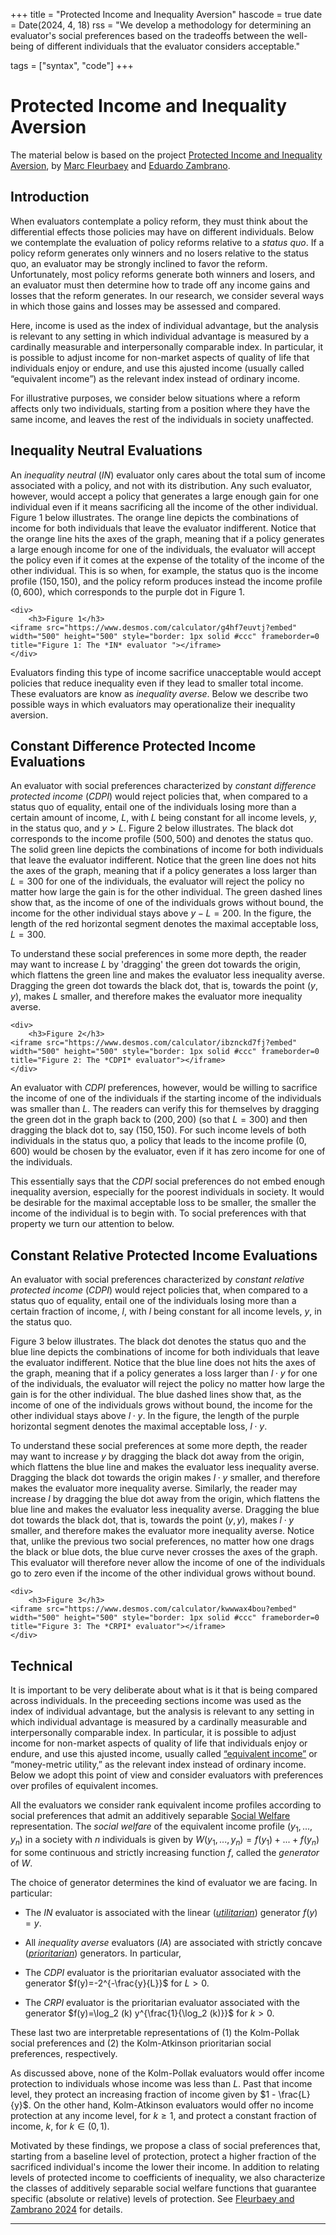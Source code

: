 +++
title = "Protected Income and Inequality Aversion"
hascode = true
date = Date(2024, 4, 18)
rss = "We develop a methodology for determining an evaluator's social preferences based on the tradeoffs between the well-being of different individuals that the evaluator considers acceptable."

tags = ["syntax", "code"]
+++


# Protected Income and Inequality Aversion
The material below is based on the project [Protected Income and Inequality Aversion](https://osf.io/tnu2q/), by [Marc Fleurbaey](https://sites.google.com/site/marcfleurbaey/Home) and [Eduardo Zambrano](https://eduardo-zambrano.github.io/).

## Introduction
When evaluators contemplate a policy reform, they must think about the differential effects those policies may have on different individuals. Below we contemplate the evaluation of policy reforms relative to a *status quo*. If a policy reform generates only winners and no losers relative to the status quo, an evaluator may be strongly inclined to favor the reform. Unfortunately, most policy reforms generate both winners and losers, and an evaluator must then determine how to trade off any income gains and losses that the reform generates. In our research, we consider several ways in which those gains and losses may be assessed and compared. 

Here, income is used as the index of individual advantage, but the analysis is relevant to any setting in which individual advantage is measured by a cardinally measurable and interpersonally comparable index. In particular, it is possible to adjust income for non-market aspects of quality of life that individuals enjoy or endure, and use this ajusted income (usually called “equivalent income”) as the relevant index instead of ordinary income.

For illustrative purposes, we consider below situations where a reform affects only two individuals, starting from a position where they have the same income, and leaves the rest of the individuals in society unaffected. 

## Inequality Neutral Evaluations
An *inequality neutral* (*IN*) evaluator only cares about the total sum of income associated with a policy, and not with its distribution. Any such evaluator, however, would accept a policy that generates a large enough gain for one individual even if it means sacrificing all the income of the other individual. Figure 1 below illustrates. The orange line depicts the combinations of income for both individuals that leave the evaluator indifferent. Notice that the orange line hits the axes of the graph, meaning that if a policy generates a large enough income for one of the individuals, the evaluator will accept the policy even if it comes at the expense of the totality of the income of the other individual. This is so when, for example, the status quo is the income profile $(150,150)$, and the policy reform produces instead the income profile $(0,600)$, which corresponds to the purple dot in Figure 1.   

~~~
<div>
    <h3>Figure 1</h3>
<iframe src="https://www.desmos.com/calculator/g4hf7euvtj?embed" width="500" height="500" style="border: 1px solid #ccc" frameborder=0 title="Figure 1: The *IN* evaluator "></iframe>
</div>
~~~

Evaluators finding this type of income sacrifice unacceptable would accept policies that reduce inequality even if they lead to smaller total income. These evaluators are know as *inequality averse*. Below we describe two possible ways in which evaluators may operationalize their inequality aversion.

## Constant Difference Protected Income Evaluations
An evaluator with social preferences characterized by *constant difference protected income* (*CDPI*) would reject policies that, when compared to a status quo of equality, entail one of the individuals losing more than a certain amount of income, $L$, with $L$ being constant for all income levels, $y$, in the status quo, and $y>L$. Figure 2 below illustrates. The black dot corresponds to the income profile $(500,500)$ and denotes the status quo. The solid green line depicts the combinations of income for both individuals that leave the evaluator indifferent. Notice that the green line does not hits the axes of the graph, meaning that if a policy generates a loss larger than $L=300$ for one of the individuals, the evaluator will reject the policy no matter how large the gain is for the other individual. The green dashed lines show that, as the income of one of the individuals grows without bound, the income for the other individual stays above $y-L = 200$. In the figure, the length of the red horizontal segment denotes the maximal acceptable loss, $L=300$.

To understand these social preferences in some more depth, the reader may want to increase $L$ by 'dragging' the green dot towards the origin, which flattens the green line and makes the evaluator less inequality averse. Dragging the green dot towards the black dot, that is, towards the point $(y,y)$, makes $L$ smaller, and therefore makes the evaluator more inequality averse.

~~~
<div>
    <h3>Figure 2</h3>
<iframe src="https://www.desmos.com/calculator/ibznckd7fj?embed" width="500" height="500" style="border: 1px solid #ccc" frameborder=0 title="Figure 2: The *CDPI* evaluator"></iframe>
</div>
~~~

An evaluator with *CDPI* preferences, however, would be willing to sacrifice the income of one of the individuals if the starting income of the individuals was smaller than $L$. The readers can verify this for themselves by dragging the green dot in the graph back to $(200,200)$ (so that $L=300$) and then dragging the black dot to, say $(150,150)$. For such income levels of both individuals in the status quo, a policy that leads to the income profile $(0,600)$ would be chosen by the evaluator, even if it has zero income for one of the individuals. 

This essentially says that the *CDPI* social preferences do not embed enough inequality aversion, especially for the poorest individuals in society. It would be desirable for the maximal acceptable loss to be smaller, the smaller the income of the individual is to begin with. To social preferences with that property we turn our attention to below.

## Constant Relative Protected Income Evaluations
An evaluator with social preferences characterized by *constant relative protected income* (*CDPI*) would reject policies that, when compared to a status quo of equality, entail one of the individuals losing more than a certain fraction of income, $l$, with $l$ being constant for all income levels, $y$, in the status quo.

Figure 3 below illustrates. The black dot denotes the status quo and the blue line depicts the combinations of income for both individuals that leave the evaluator indifferent. Notice that the blue line does not hits the axes of the graph, meaning that if a policy generates a loss larger than $l \cdot y$ for one of the individuals, the evaluator will reject the policy no matter how large the gain is for the other individual. The blue dashed lines show that, as the income of one of the individuals grows without bound, the income for the other individual stays above $l \cdot y$. In the figure, the length of the purple horizontal segment denotes the maximal acceptable loss, $l \cdot y$.

To understand these social preferences at some more depth, the reader may want to increase $y$ by dragging the black dot away from the origin, which flattens the blue line and makes the evaluator less inequality averse. Dragging the black dot towards the origin makes $l \cdot y$ smaller, and therefore makes the evaluator more inequality averse. Similarly, the reader may increase $l$ by dragging the blue dot away from the origin, which flattens the blue line and makes the evaluator less inequality averse. Dragging the blue dot towards the black dot, that is, towards the point $(y,y)$, makes $l \cdot y$ smaller, and therefore makes the evaluator more inequality averse. Notice that, unlike the previous two social preferences, no matter how one drags the black or blue dots, the blue curve never crosses the axes of the graph. This evaluator will therefore never allow the income of one of the individuals go to zero even if the income of the other individual grows without bound.

~~~
<div>
    <h3>Figure 3</h3>
<iframe src="https://www.desmos.com/calculator/kwwwax4bou?embed" width="500" height="500" style="border: 1px solid #ccc" frameborder=0 title="Figure 3: The *CRPI* evaluator"></iframe>
</div>
~~~

## Technical
It is important to be very deliberate about what is it that is being compared across individuals. In the preceeding sections income was used as the index of individual advantage, but the analysis is relevant to any setting in which individual advantage is measured by a cardinally measurable and interpersonally comparable index. In particular, it is possible to adjust income for non-market aspects of quality of life that individuals enjoy or endure, and use this ajusted income, usually called [“equivalent income”](https://academic.oup.com/book/37245/chapter/330083193) or “money-metric utility,” as the relevant index instead of ordinary income. Below we adopt this point of view and consider evaluators with preferences over profiles of equivalent incomes.

All the evaluators we consider rank equivalent income profiles according to social preferences that admit an additively separable [Social Welfare](https://en.wikipedia.org/wiki/Social_welfare_function) representation. The *social welfare* of the equivalent income profile $(y_1,...,y_n)$ in a society with $n$ individuals is given by $W(y_1,...,y_n)=f(y_1)+...+f(y_n)$ for some continuous and strictly increasing function $f$, called the *generator* of $W$. 

The choice of generator determines the kind of evaluator we are facing. In particular:

* The *IN* evaluator is associated with the linear ([*utilitarian*](https://en.wikipedia.org/wiki/Utilitarianism)) generator $f(y)=y.$

* All *inequality averse* evaluators (*IA*) are associated with strictly concave ([*prioritarian*](https://www.cambridge.org/core/books/prioritarianism-in-practice/introduction/22CF2479EE6187C11314621EA1AE1B54))  generators. In particular,

- The *CDPI* evaluator is the prioritarian evaluator associated with the generator $f(y)=-2^{-\frac{y}{L}}$ for $L>0$.

- The *CRPI* evaluator is the prioritarian evaluator associated with the  generator $f(y)=\log_2 (k) y^{\frac{1}{\log_2 (k)}}$  for $k>0$.

These last two are interpretable representations of (1) the Kolm-Pollak social preferences and (2) the Kolm-Atkinson prioritarian social preferences, respectively. 

As discussed above, none of the Kolm-Pollak evaluators would offer income protection to individuals whose income was less than $L$. Past that income level, they protect an increasing fraction of income given by $1 - \frac{L}{y}$. On the other hand, Kolm-Atkinson evaluators would offer no income protection at any income level, for $k \ge 1$, and protect a constant fraction of income, $k$, for $k\in(0,1)$.

Motivated by these findings, we propose a class of social preferences
that, starting from a baseline level of protection, protect a higher fraction of the sacrificed individual's income the lower their income. In addition to relating levels of protected income to coefficients of inequality, we also characterize the classes of additively separable social welfare functions that guarantee specific (absolute or relative) levels of protection. See [Fleurbaey and Zambrano 2024](https://osf.io/tnu2q/) for details.




---